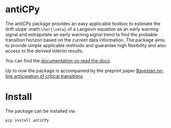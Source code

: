 antiCPy
=======

The antiCPy package provides an easy applicable toolbox to estimate the drift slope :math:`\hat{\zeta}` of a Langevin
equation as an early warning signal and extrapolate an early warning signal trend to find the probable transition
horizon based on the current data information. The package aims to provide simple applicable methods and guarantee high
flexibility and also access to the derived interim results.

You can find the [documentation on read the docs](https://anticpy.readthedocs.io/en/latest/).

Up to now the package is accompanied by the preprint
paper [Bayesian on-line anticipation of critical transitions](https://arxiv.org/abs/2108.05179)

Install
=======

The package can be installed via

```
pip install antiCPy
```